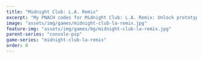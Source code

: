 ```yaml
---
title: "Midnight Club: L.A. Remix"
excerpt: "My PNACH codes for Midnight Club: L.A. Remix: Unlock prototype cheats."
image: "assets/img/games/midnight-club-la-remix.jpg"
feature-img: "assets/img/games/bg/midnight-club-la-remix.jpg"
parent-series: "console-psp"
game-series: "midnight-club-la-remix"
order: 0
---
```

